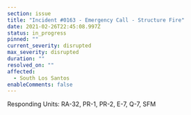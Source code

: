 ```yaml
---
section: issue
title: "Incident #0163 - Emergency Call - Structure Fire"
date: 2021-02-26T22:45:08.997Z
status: in_progress
pinned: ""
current_severity: disrupted
max_severity: disrupted
duration: ""
resolved_on: ""
affected:
  - South Los Santos
enableComments: false
---
```

Responding Units: RA-32, PR-1, PR-2, E-7, Q-7, SFM